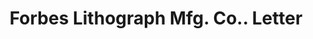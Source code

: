 ---
doi: 10.7916/D8PR96XT
date_other: '1924'
date_other_textual: '1924'
form: correspondence
genre:
- Letters (correspondence)
name:
- Forbes Lithograph Mfg. Co.
object_in_context_url: https://biggert.cul.columbia.edu/items/view/ave_biggert_00379
subject_hierarchical_geographic:
- Boston, Massachusetts, United States
subject_name:
- Forbes Lithograph Mfg. Co.
title: Forbes Lithograph Mfg. Co.. Letter
sort_title: Forbes Lithograph Mfg. Co.. Letter
call_number: ave_biggert_00379
coordinates:
- 42.35805555555556,-71.06361111111111
pid: ave_biggert_00379
identifiers: ave_biggert_00379
canvas_id: ldpd:395653
permalink: "/items/ave_biggert_00379/"
layout: iiif-image-page
---